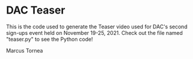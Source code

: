 # DAC Teaser

This is the code used to generate the Teaser video used for DAC's second sign-ups event held on November 19-25, 2021. Check out the file named "teaser.py" to see the Python code!

Marcus Tornea
